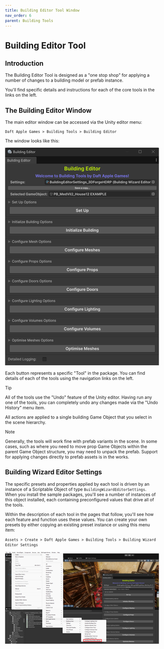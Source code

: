 ```yaml
---
title: Building Editor Tool Window
nav_order: 6
parent: Building Tools
---
```


# Building Editor Tool

## Introduction

The Building Editor Tool is designed as a "one stop shop" for applying a number of changes to a building model or prefab instance.


You'll find specific details and instructions for each of the core tools in the links on the left.

## The Building Editor Window

The main editor window can be accessed via the Unity editor menu:

```
Daft Apple Games > Building Tools > Building Editor
```

The window looks like this:

![](.\media\buildingeditorwindow.png)

Each button represents a specific "Tool" in the package. You can find details of each of the tools using the navigation links on the left.

> [!TIP]
>
> All of the tools use the "Undo" feature of the Unity editor. Having run any one of the tools, you can completely undo any changes made via the "Undo History" menu item.

All actions are applied to a single building Game Object that you select in the scene hierarchy.

> [!NOTE]
>
> Generally, the tools will work fine with prefab variants in the scene. In some cases, such as where you need to move prop Game Objects within the parent Game Object structure, you may need to unpack the prefab. Support for applying changes directly to prefab assets is in the works.

## Building Wizard Editor Settings

The specific presets and properties applied by each tool is driven by an instance of a Scriptable Object of type `BuildingWizardEditorSettings`. When you install the sample packages, you'll see a number of instances of this object installed, each containing preconfigured values that drive all of the tools.

Within the description of each tool in the pages that follow, you'll see how each feature and function uses these values. You can create your own presets by either copying an existing preset instance or using this menu item:

`Assets > Create > Daft Apple Games > Building Tools > Building Wizard Editor Settings`

![](.\media\createnewsettings.png)
